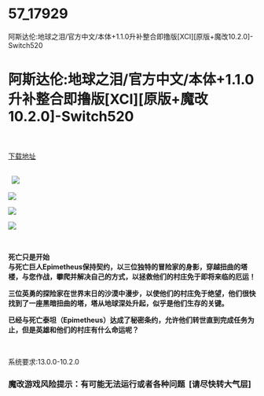 # 57_17929
阿斯达伦:地球之泪/官方中文/本体+1.1.0升补整合即撸版[XCI][原版+魔改10.2.0]-Switch520
# 阿斯达伦:地球之泪/官方中文/本体+1.1.0升补整合即撸版[XCI][原版+魔改10.2.0]-Switch520
 <br/></br>
[下载地址](https://www.switch520.cc/article/17929 "下载地址")
<br/></br>

<p><strong>&nbsp; <img src="https://www.switch520.cc/muke_img/upload_art_editor_20210526-1_bd67bb319333e894f82f1b1273697a12.jpg"> </strong></p>
<p><strong><img src="https://www.switch520.cc/muke_img/upload_art_editor_20210526-1_3c5af49f0c6ef05dedace6cca09bd679.jpg"></strong></p>
<p><strong><img src="https://www.switch520.cc/muke_img/upload_art_editor_20210526-1_13f9f7114660298f92058da09747fd30.jpg"></strong></p>
<p><strong><img src="https://www.switch520.cc/muke_img/upload_art_editor_20210526-1_6660ea25dd33e2912b1acf4c10392ec9.jpg"></strong></p>
<p>&nbsp;</p>
<p><strong>死亡只是开始</strong><br>
<strong>与死亡巨人Epimetheus保持契约，以三位独特的冒险家的身影，穿越扭曲的塔楼，与您作战，攀爬并解决自己的方式，以拯救他们的村庄免于即将来临的厄运！</strong></p>
<p><strong>三位英勇的探险家在世界末日的沙漠中漫步，以使他们的村庄免于绝望，他们很快找到了一座黑暗扭曲的塔，塔从地球深处升起，似乎是他们生存的关键。</strong></p>
<p><strong>已经与死亡泰坦（Epimetheus）达成了秘密条约，允许他们转世直到完成任务为止，但是英雄和他们的村庄有什么命运呢？</strong></p>
<p><strong>&nbsp;</strong></p>
<p>系统要求:13.0.0-10.2.0</p>
<h3>魔改游戏风险提示：有可能无法运行或者各种问题 &nbsp;[请尽快转大气层]</h3>



